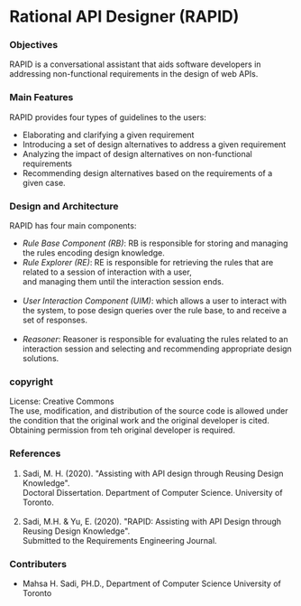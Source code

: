 # Rational API Designer (RAPID)

### Objectives
RAPID is a conversational assistant that aids software developers in addressing non-functional requirements in the design of web APIs.

### Main Features
RAPID provides four types of guidelines to the users: <Enter>
* Elaborating and clarifying a given requirement
* Introducing a set of design alternatives to address a given requirement
* Analyzing the impact of design alternatives on non-functional requirements
* Recommending design alternatives based on the requirements of a given case.

### Design and Architecture
RAPID has four main components:<br>
* *Rule Base Component (RB)*: RB is responsible for storing and managing the rules encoding design knowledge. 
   <br>
* *Rule Explorer (RE)*: RE is responsible for retrieving the rules that are related to a session of interaction with a user, <br> 
  and managing them until the interaction session ends.
  <br><br> 
* *User Interaction Component (UIM)*: which allows a user to interact with the system, to pose design queries over the rule base, to and receive a set of responses. 
<br><br>
* *Reasoner*: Reasoner is responsible for evaluating the rules related to an interaction session and selecting and recommending appropriate design solutions. 

### copyright
License: Creative Commons <br>
The use, modification, and distribution of the source code is allowed under the condition that the original work and the original developer is cited.
Obtaining permission from teh original developer is required.

### References
1. Sadi, M. H. (2020). "Assisting with API design through Reusing Design Knowledge". <br>
Doctoral Dissertation. Department of Computer Science. University of Toronto.
<br> <br>
2. Sadi, M.H. & Yu, E. (2020). "RAPID: Assisting with API Design through Reusing Design Knowledge". <br>
Submitted to the Requirements Engineering Journal.

### Contributers
* Mahsa H. Sadi, PH.D., Department of Computer Science University of Toronto
